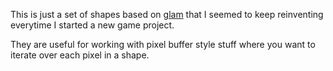 This is just a set of shapes based on [glam](https://github.com/bitshifter/glam-rs) that I seemed to keep reinventing everytime I started a new game project.

They are useful for working with pixel buffer style stuff where you want to iterate over each pixel in a shape.